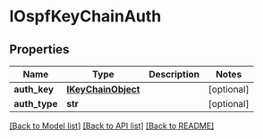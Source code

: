 # IOspfKeyChainAuth

## Properties
Name | Type | Description | Notes
------------ | ------------- | ------------- | -------------
**auth_key** | [**IKeyChainObject**](IKeyChainObject.md) |  | [optional] 
**auth_type** | **str** |  | [optional] 

[[Back to Model list]](../README.md#documentation-for-models) [[Back to API list]](../README.md#documentation-for-api-endpoints) [[Back to README]](../README.md)


